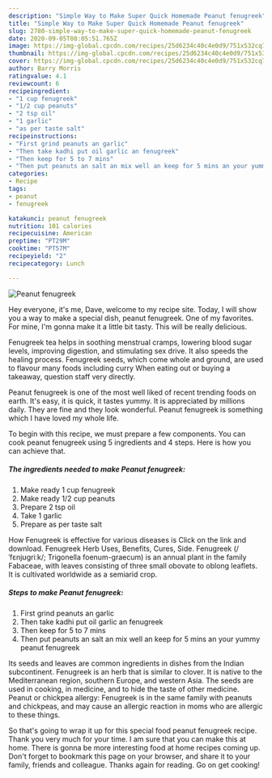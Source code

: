 ```yaml
---
description: "Simple Way to Make Super Quick Homemade Peanut fenugreek"
title: "Simple Way to Make Super Quick Homemade Peanut fenugreek"
slug: 2780-simple-way-to-make-super-quick-homemade-peanut-fenugreek
date: 2020-09-05T08:05:51.765Z
image: https://img-global.cpcdn.com/recipes/25d6234c40c4e0d9/751x532cq70/peanut-fenugreek-recipe-main-photo.jpg
thumbnail: https://img-global.cpcdn.com/recipes/25d6234c40c4e0d9/751x532cq70/peanut-fenugreek-recipe-main-photo.jpg
cover: https://img-global.cpcdn.com/recipes/25d6234c40c4e0d9/751x532cq70/peanut-fenugreek-recipe-main-photo.jpg
author: Barry Morris
ratingvalue: 4.1
reviewcount: 6
recipeingredient:
- "1 cup fenugreek"
- "1/2 cup peanuts"
- "2 tsp oil"
- "1 garlic"
- "as per taste salt"
recipeinstructions:
- "First grind peanuts an garlic"
- "Then take kadhi put oil garlic an fenugreek"
- "Then keep for 5 to 7 mins"
- "Then put peanuts an salt an mix well an keep for 5 mins an your yummy peanut fenugreek"
categories:
- Recipe
tags:
- peanut
- fenugreek

katakunci: peanut fenugreek 
nutrition: 101 calories
recipecuisine: American
preptime: "PT29M"
cooktime: "PT57M"
recipeyield: "2"
recipecategory: Lunch

---
```



![Peanut fenugreek](https://img-global.cpcdn.com/recipes/25d6234c40c4e0d9/751x532cq70/peanut-fenugreek-recipe-main-photo.jpg)

Hey everyone, it's me, Dave, welcome to my recipe site. Today, I will show you a way to make a special dish, peanut fenugreek. One of my favorites. For mine, I'm gonna make it a little bit tasty. This will be really delicious.

Fenugreek tea helps in soothing menstrual cramps, lowering blood sugar levels, improving digestion, and stimulating sex drive. It also speeds the healing process. Fenugreek seeds, which come whole and ground, are used to flavour many foods including curry When eating out or buying a takeaway, question staff very directly.

Peanut fenugreek is one of the most well liked of recent trending foods on earth. It's easy, it is quick, it tastes yummy. It is appreciated by millions daily. They are fine and they look wonderful. Peanut fenugreek is something which I have loved my whole life.


To begin with this recipe, we must prepare a few components. You can cook peanut fenugreek using 5 ingredients and 4 steps. Here is how you can achieve that.

<!--inarticleads1-->

##### The ingredients needed to make Peanut fenugreek:

1. Make ready 1 cup fenugreek
1. Make ready 1/2 cup peanuts
1. Prepare 2 tsp oil
1. Take 1 garlic
1. Prepare as per taste salt


How Fenugreek is effective for various diseases is Click on the link and download. Fenugreek Herb Uses, Benefits, Cures, Side. Fenugreek (/ˈfɛnjʊɡriːk/; Trigonella foenum-graecum) is an annual plant in the family Fabaceae, with leaves consisting of three small obovate to oblong leaflets. It is cultivated worldwide as a semiarid crop. 

<!--inarticleads2-->

##### Steps to make Peanut fenugreek:

1. First grind peanuts an garlic
1. Then take kadhi put oil garlic an fenugreek
1. Then keep for 5 to 7 mins
1. Then put peanuts an salt an mix well an keep for 5 mins an your yummy peanut fenugreek


Its seeds and leaves are common ingredients in dishes from the Indian subcontinent. Fenugreek is an herb that is similar to clover. It is native to the Mediterranean region, southern Europe, and western Asia. The seeds are used in cooking, in medicine, and to hide the taste of other medicine. Peanut or chickpea allergy: Fenugreek is in the same family with peanuts and chickpeas, and may cause an allergic reaction in moms who are allergic to these things. 

So that's going to wrap it up for this special food peanut fenugreek recipe. Thank you very much for your time. I am sure that you can make this at home. There is gonna be more interesting food at home recipes coming up. Don't forget to bookmark this page on your browser, and share it to your family, friends and colleague. Thanks again for reading. Go on get cooking!

